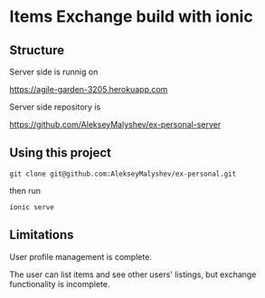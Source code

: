 Items Exchange build with ionic
=====================

## Structure

Server side is runnig on

https://agile-garden-3205.herokuapp.com

Server side repository is

https://github.com/AlekseyMalyshev/ex-personal-server

## Using this project

```
git clone git@github.com:AlekseyMalyshev/ex-personal.git
```
then run
```
ionic serve
```

## Limitations

User profile management is complete.

The user can list items and see other users' listings, but exchange functionality is incomplete.
